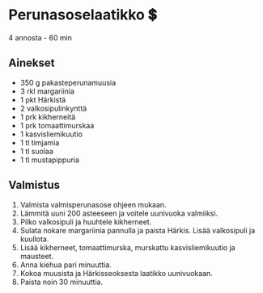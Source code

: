 # Perunasoselaatikko 💲
4 annosta - 60 min

## Ainekset
- 350 g pakasteperunamuusia
- 3 rkl margariinia
- 1 pkt Härkistä
- 2 valkosipulinkynttä
- 1 prk kikherneitä
- 1 prk tomaattimurskaa
- 1 kasvisliemikuutio
- 1 tl timjamia
- 1 tl suolaa
- 1 tl mustapippuria

## Valmistus
1. Valmista valmisperunasose ohjeen mukaan.
2. Lämmitä uuni 200 asteeseen ja voitele uunivuoka valmiiksi.
3. Pilko valkosipuli ja huuhtele kikherneet.
4. Sulata nokare margariinia pannulla ja paista Härkis. Lisää valkosipuli ja kuullota.
5. Lisää kikherneet, tomaattimurska, murskattu kasvisliemikuutio ja mausteet.
6. Anna kiehua pari minuuttia.
7. Kokoa muusista ja Härkisseoksesta laatikko uunivuokaan.
8. Paista noin 30 minuuttia.
